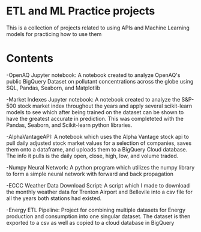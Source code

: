 # ETL and ML Practice projects

This is a collection of projects related to using APIs and Machine Learning models for practicing how to use them

# Contents
-OpenAQ Jupyter notebook: 
A notebook created to analyze OpenAQ's public BigQuery Dataset on pollutant concentrations across the globe using SQL, Pandas, Seaborn, and Matplotlib

-Market Indexes Jupyter notebook:
A notebook created to analyze the S&P-500 stock market index throughout the years and apply several scikit-learn models to see which after being trained on the dataset can be shown to have the greatest accurate in prediction. This was completeted with the Pandas, Seaborn, and Scikit-learn python libraries.

-AlphaVantageAPI:
A notebook which uses the Alpha Vantage stock api to pull daily adjusted stock market values for a selection of companies, saves them onto a dataframe, and uploads them to a BigQuery Cloud database. The info it pulls is the daily open, close, high, low, and volume traded. 

-Numpy Neural Network:
A python program which utilizes the numpy library to form a simple neural network with forward and back propagation

-ECCC Weather Data Download Script:
A script which I made to download the monthly weather data for Trenton Airport and Bellevile into a csv file for all the years both stations had existed.

-Energy ETL Pipeline:
Project for combining multiple datasets for Energy production and consumption into one singular dataset. The dataset is then exported to a csv as well as copied to a cloud database in BigQuery
